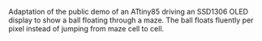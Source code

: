 Adaptation of the public demo of an ATtiny85 driving an SSD1306 OLED display to show a ball floating through a maze.
The ball floats fluently per pixel instead of jumping from maze cell to cell.

